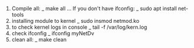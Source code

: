 1. Compile all:
_ make all
... If you don't have ifconfig: 
_ sudo apt install net-tools
2. installing module to kernel
_ sudo insmod netmod.ko
3. to check kernel logs in console
_ tail -f /var/log/kern.log
4. check ifconfig 
_ ifconfig myNetDv
6. clean all:
_ make clean

